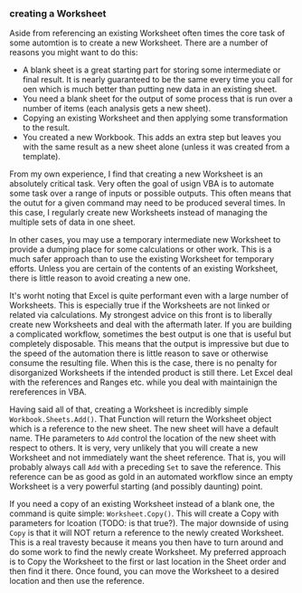 ### creating a Worksheet

Aside from referencing an existing Worksheet often times the core task of some automtion is to create a new Worksheet. There are a number of reasons you might want to do this:

- A blank sheet is a great starting part for storing some intermediate or final result. It is nearly guaranteed to be the same every time you call for oen which is much better than putting new data in an existing sheet.
- You need a blank sheet for the output of some process that is run over a number of items (each analysis gets a new sheet).
- Copying an existing Worksheet and then applying some transformation to the result.
- You created a new Workbook. This adds an extra step but leaves you with the same result as a new sheet alone (unless it was created from a template).

From my own experience, I find that creating a new Worksheet is an absolutely critical task. Very often the goal of usign VBA is to automate some task over a range of inputs or possible outputs. This often means that the outut for a given command may need to be produced several times. In this case, I regularly create new Worksheets instead of managing the multiple sets of data in one sheet.

In other cases, you may use a temporary intermediate new Worksheet to provide a dumping place for some calculations or other work. This is a much safer approach than to use the existing Worksheet for temporary efforts. Unless you are certain of the contents of an existing Worksheet, there is little reason to avoid creating a new one.

It's worht noting that Excel is quite performant even with a large number of Worksheets. This is especially true if the Worksheets are not linked or related via calculations. My strongest advice on this front is to liberally create new Worksheets and deal with the aftermath later. If you are building a complicated workflow, sometimes the best output is one that is useful but completely disposable. This means that the output is impressive but due to the speed of the automation there is little reason to save or otherwise consume the resulting file. When this is the case, there is no penalty for disorganized Worksheets if the intended product is still there. Let Excel deal with the references and Ranges etc. while you deal with maintainign the rereferences in VBA.

Having said all of that, creating a Worksheet is incredibly simple `Workbook.Sheets.Add()`. That Function will return the Worksheet object which is a reference to the new sheet. The new sheet will have a default name. THe parameters to `Add` control the location of the new sheet with respect to others. It is very, very unlikely that you will create a new Worksheet and not immediately want the sheet reference. That is, you will probably always call `Add` with a preceding `Set` to save the reference. This reference can be as good as gold in an automated workflow since an empty Worksheet is a very powerful starting (and possibly daunting) point.

If you need a copy of an existing Worksheet instead of a blank one, the command is quite simple: `Worksheet.Copy()`. This will create a Copy with parameters for lcoation (TODO: is that true?). The major downside of using `Copy` is that it will NOT return a reference to the newly created Worksheet. This is a real travesty because it means you then have to turn around and do some work to find the newly create Worksheet. My preferred approach is to Copy the Worksheet to the first or last location in the Sheet order and then find it there. Once found, you can move the Worksheet to a desired location and then use the reference.
